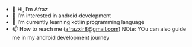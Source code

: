 - 👋 Hi, I’m Afraz
- 👀 I’m interested in android development
- 🌱 I’m currently learning kotlin programming language
- 📫 How to reach me (afrazxlr8@gmail.com)
  NOte: YOu can also guide me in my android development journey

<!---
GitAfraz/GitAfraz is a ✨ special ✨ repository because its `README.md` (this file) appears on your GitHub profile.
You can click the Preview link to take a look at your changes.
--->
